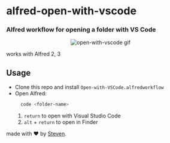 # alfred-open-with-vscode
### Alfred workflow for opening a folder with VS Code

<p align="center">
<img alt="open-with-vscode gif" src="https://thumbs.gfycat.com/TerrificPracticalAegeancat-size_restricted.gif"/>
</p>

works with Alfred 2, 3

## Usage
- Clone this repo and install `Open-with-VSCode.alfredworkflow`
- Open Alfred:
  ```bash
    code <folder-name>
  ```
  1. `return` to open with Visual Studio Code
  2. `alt` + `return` to open in Finder 

made with :heart: by [Steven](https://github.com/iamstevendao).